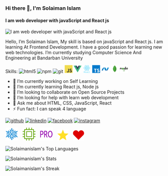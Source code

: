 ### Hi there 👋, I'm Solaiman Islam
#### I am web developer with javaScript and React js
![I am web developer with javaScript and React js](https://i.ibb.co/pzPV3Vc/1714588331066.jpg)

Hello, I’m Solaiman Islam, My skill is based on javaScript and React js. I am learning At Frontend Development. I have a good passion for learning new web technologies. I’m currently studying Computer Science And Engineering at Bandarban University

Skills: <img alt="html5" src="https://img.shields.io/badge/-HTML5-E34F26?style=flat-square&logo=html5&logoColor=white" /> <img alt="npm" src="https://img.shields.io/badge/-NPM-CB3837?style=flat-square&logo=npm&logoColor=white" />  <img alt="git" src="https://img.shields.io/badge/-Git-F05032?style=flat-square&logo=git&logoColor=white" />  <img src="https://raw.githubusercontent.com/devicons/devicon/master/icons/javascript/javascript-original.svg" alt="javascript" width="25" height="25" /> <img src="https://raw.githubusercontent.com/devicons/devicon/master/icons/vuejs/vuejs-original.svg" alt="vue" width="25" height="25" />  <img src="https://raw.githubusercontent.com/devicons/devicon/master/icons/react/react-original-wordmark.svg" alt="react" width="25" height="25" />  <img src="https://raw.githubusercontent.com/devicons/devicon/master/icons/typescript/typescript-original.svg" alt="typescript" width="25" height="25" />  <img src="https://raw.githubusercontent.com/devicons/devicon/master/icons/dot-net/dot-net-original.svg" alt=".NET" width="25" height="25" /> <img src="https://raw.githubusercontent.com/devicons/devicon/master/icons/mongodb/mongodb-original.svg" alt="mongodb" width="25" height="25" /> <img src="https://raw.githubusercontent.com/devicons/devicon/master/icons/nodejs/nodejs-original-wordmark.svg" alt="nodejs" width="25" height="25" />

- 🔭 I’m currently working on Self Learning 
- 🌱 I’m currently learning React js, Node js 
- 👯 I’m looking to collaborate on Open Source Projects 
- 🤔 I’m looking for help with learn web development 
- 💬 Ask me about HTML, CSS, JavaScript, React 
- ⚡ Fun fact: I can speak 4 language  


[<img src='https://cdn.jsdelivr.net/npm/simple-icons@3.0.1/icons/github.svg' alt='github' height='40'>](https://github.com/https://github.com/Solaimanislam)  [<img src='https://cdn.jsdelivr.net/npm/simple-icons@3.0.1/icons/linkedin.svg' alt='linkedin' height='40'>](https://www.linkedin.com/in/https://www.linkedin.com/in/solaiman-islam-374690241/)  [<img src='https://cdn.jsdelivr.net/npm/simple-icons@3.0.1/icons/facebook.svg' alt='facebook' height='40'>](https://www.facebook.com/https://www.facebook.com/profile.php?id=100008497572160)  [<img src='https://cdn.jsdelivr.net/npm/simple-icons@3.0.1/icons/instagram.svg' alt='instagram' height='40'>](https://www.instagram.com/https://www.instagram.com/solaiman_islam/?fbclid=IwZXh0bgNhZW0CMTAAAR0Pqg6RXQ8-Obe0mYbD4M7PlR_W7ORT4WmHL3x8rDNfEXcaz_kHj0DUtN0_aem_SWOc5xl-UX-zmFpzLQMk1Q/)  

<a href='https://archiveprogram.github.com/'><img src='https://raw.githubusercontent.com/acervenky/animated-github-badges/master/assets/acbadge.gif' width='40' height='40'></a> <a href='https://docs.github.com/en/developers'><img src='https://raw.githubusercontent.com/acervenky/animated-github-badges/master/assets/devbadge.gif' width='40' height='40'></a> <a href='https://github.com/pricing'><img src='https://raw.githubusercontent.com/acervenky/animated-github-badges/master/assets/pro.gif' width='40' height='40'></a> <a href='https://stars.github.com/'><img src='https://raw.githubusercontent.com/acervenky/animated-github-badges/master/assets/starbadge.gif' width='35' height='35'></a> <a href='https://docs.github.com/en/github/supporting-the-open-source-community-with-github-sponsors'><img src='https://raw.githubusercontent.com/acervenky/animated-github-badges/master/assets/sponsorbadge.gif' width='35' height='35'></a> 



![Solaimanislam's Top Languages](https://github-readme-stats.vercel.app/api/top-langs/?username=Solaimanislam&theme=vue-dark&show_icons=true&hide_border=true&layout=compact)  

![Solaimanislam's Stats](https://github-readme-stats.vercel.app/api?username=Solaimanislam&theme=vue-dark&show_icons=true&hide_border=true&count_private=true)

![Solaimanislam's Streak](https://github-readme-streak-stats.herokuapp.com/?user=Solaimanislam&theme=vue-dark&hide_border=true)








